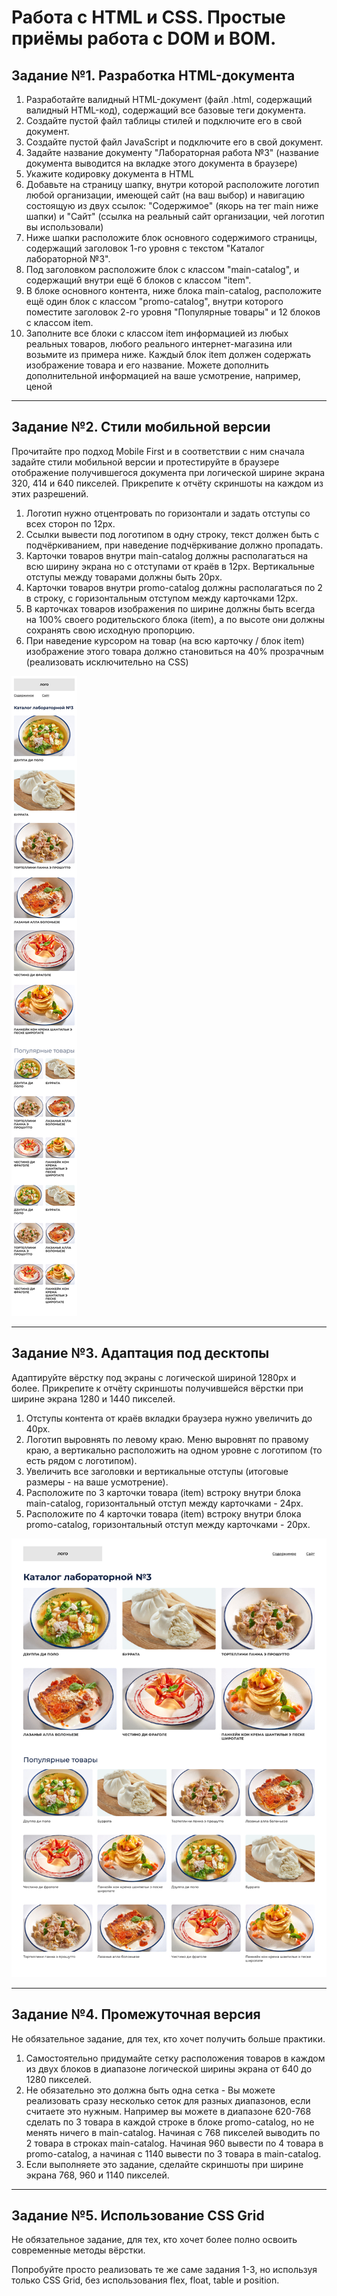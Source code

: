 # Работа с HTML и CSS. Простые приёмы работа с DOM и BOM.

## Задание №1. Разработка HTML-документа

1. Разработайте валидный HTML-документ (файл .html, содержащий валидный HTML-код), содержащий все базовые теги документа.
2. Создайте пустой файл таблицы стилей и подключите его в свой документ.
3. Создайте пустой файл JavaScript и подключите его в свой документ.
4. Задайте название документу "Лабораторная работа №3" (название документа выводится на вкладке этого документа в браузере)
5. Укажите кодировку документа в HTML
6. Добавьте на страницу шапку, внутри которой расположите логотип любой организации, имеющей сайт (на ваш выбор) и навигацию состоящую из двух ссылок: "Содержимое" (якорь на тег main ниже шапки) и "Сайт" (ссылка на реальный сайт организации, чей логотип вы использовали)
7. Ниже шапки расположите блок основного содержимого страницы, содержащий заголовок 1-го уровня с текстом "Каталог лабораторной №3".
8. Под заголовком расположите блок с классом "main-catalog", и содержащий внутри ещё 6 блоков с классом "item".
9. В блоке основного контента, ниже блока main-catalog, расположите ещё один блок с классом "promo-catalog", внутри которого поместите заголовок 2-го уровня "Популярные товары" и 12 блоков с классом item.
10. Заполните все блоки с классом item информацией из любых реальных товаров, любого реального интернет-магазина или возьмите из примера ниже. Каждый блок item должен содержать изображение товара и его название. Можете дополнить дополнительной информацией на ваше усмотрение, например, ценой

---------------------------

## Задание №2. Стили мобильной версии

Прочитайте про подход Mobile First и в соответствии с ним сначала задайте стили мобильной версии и протестируйте в браузере отображение получившегося документа при логической ширине экрана 320, 414 и 640 пикселей. Прикрепите к отчёту скриншоты на каждом из этих разрешений.

1. Логотип нужно отцентровать по горизонтали и задать отступы со всех сторон по 12px.
2. Ссылки вывести под логотипом в одну строку, текст должен быть с подчёркиванием, при наведение подчёркивание должно пропадать.
3. Карточки товаров внутри main-catalog должны располагаться на всю ширину экрана но с отступами от краёв в 12px. Вертикальные отступы между товарами должны быть 20pх.
4. Карточки товаров внутри promo-catalog должны располагаться по 2 в строку, с горизонтальным отступом между карточками 12px.
5. В карточках товаров изображения по ширине должны быть всегда на 100% своего родительского блока (item), а по высоте они должны сохранять свою исходную пропорцию.
6. При наведение курсором на товар (на всю карточку / блок item) изображение этого товара должно становиться на 40% прозрачным (реализовать исключительно на CSS)

![Макет для версии 320-640](https://github.com/RSTU-Citg-Space/web_lab/blob/frontend/AVB/Lab_3%20-%20HTML%2C%20CSS%2C%20DOM%2C%20BOM/Frame-320px.png)

---------------------------

## Задание №3. Адаптация под десктопы

Адаптируйте вёрстку под экраны с логической шириной 1280px и более. Прикрепите к отчёту скриншоты получившейся вёрстки при ширине экрана 1280 и 1440 пикселей.

1. Отступы контента от краёв вкладки браузера нужно увеличить до 40px.
2. Логотип выровнять по левому краю. Меню выровнят по правому краю, а вертикально расположить на одном уровне с логотипом (то есть рядом с логотипом).
3. Увеличить все заголовки и вертикальные отступы (итоговые размеры - на ваше усмотрение).
4. Расположите по 3 карточки товара (item) встроку внутри блока main-catalog, горизонтальный отступ между карточками - 24px. 
5. Расположите по 4 карточки товара (item) встроку внутри блока promo-catalog, горизонтальный отступ между карточками - 20px.

![Макет для версии 1280+](https://github.com/RSTU-Citg-Space/web_lab/blob/frontend/AVB/Lab_3%20-%20HTML%2C%20CSS%2C%20DOM%2C%20BOM/Frame-1280px.png)

---------------------------

## Задание №4. Промежуточная версия

Не обязательное задание, для тех, кто хочет получить больше практики.

1. Самостоятельно придумайте сетку расположения товаров в каждом из двух блоков в диапазоне логической ширины экрана от 640 до 1280 пикселей. 
2. Не обязательно это должна быть одна сетка - Вы можете реализовать сразу несколько сеток для разных диапазонов, если считаете это нужным. Например вы можете в диапазоне 620-768 сделать по 3 товара в каждой строке в блоке promo-catalog, но не менять ничего в main-catalog. Начиная с 768 пикселей выводить по 2 товара в строках main-catalog. Начиная 960 вывести по 4 товара в promo-catalog, а начиная с 1140 вывести по 3 товара в main-catalog.
3. Если выполняете это задание, сделайте скриншоты при ширине экрана 768, 960 и 1140 пикселей.

---------------------------

## Задание №5. Использование CSS Grid

Не обязательное задание, для тех, кто хочет более полно освоить современные методы вёрстки.

Попробуйте просто реализовать те же саме задания 1-3, но используя только CSS Grid, без использования flex, float, table и position.

